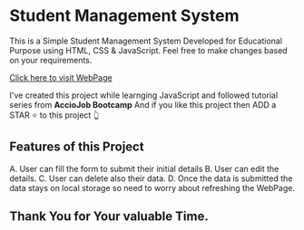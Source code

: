 
# Student Management System

This is a Simple Student Management System Developed for Educational Purpose using HTML, CSS & JavaScript. Feel free to make changes based on your requirements.

[Click here to visit WebPage](https://govind2611.github.io/Student-Management/)

I've created this project while learnging JavaScript and followed tutorial series from **AccioJob Bootcamp** And if you like this project then ADD a STAR ⭐️  to this project 👆

## Features of this Project

 A. User can fill the form to submit their initial details
 B. User can edit the details.
C. User can delete also their data.
 D. Once the data is submitted the data stays on local storage so need to worry about refreshing the WebPage.


## Thank You for Your valuable Time. 

